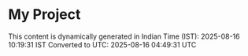 # My Project

This content is dynamically generated in Indian Time (IST): 2025-08-16 10:19:31 IST
Converted to UTC: 2025-08-16 04:49:31 UTC
